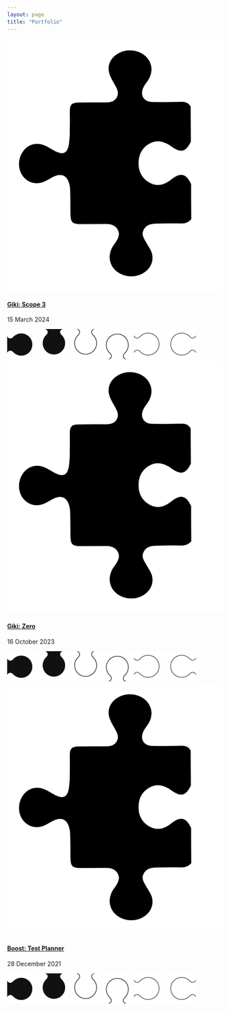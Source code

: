 ```yaml
---
layout: page
title: "Portfolio"
---
```

<section class="puzzleContainer">
    <div class="puzzleGrid">
        <summary class="article">
            <section class="article-summary-header">
                <a href="/2023/09/15/pattern-libraries/">
                    <img src="/assets/img/icons/puzzle.svg" class="svgStyle" alt="Pattern Libraries">
                </a>
                <h4>
                    <a href="/2023-05-15-new-feature-case-study">Giki: Scope 3</a>
                </h4>
                <p class="dateStyle">15 March 2024</p>    
            </section>
        </summary>
        <img class="puzzleIcon blackright" src="/assets/img/puzzle/blackright.png">        
        <img class="puzzleIcon blackdown" src="/assets/img/puzzle/blackdown.png">        
        <img class="puzzleIcon whitedown" src="/assets/img/puzzle/whitedown.png"> 
        <img class="puzzleIcon whiteup" src="/assets/img/puzzle/whiteup.png">        
        <img class="puzzleIcon whiteleft" src="/assets/img/puzzle/whiteleft.png"> 
        <img class="puzzleIcon whiteright" src="/assets/img/puzzle/whiteright.png"> 
    </div>
    <div class="puzzleGrid">                    
    <summary class="article">
        <section class="article-summary-header">
            <a href="/2023/10/16/design-systems/">
                <img src="/assets/img/icons/puzzle.svg" class="svgStyle" alt="Design Systems">
            </a>
            <h4>
                <a href="/2024-01-25-redesign-case-study/">Giki: Zero</a>
            </h4>
            <p class="dateStyle">16 October 2023</p>
        </section>
    </summary>
        <img class="puzzleIcon blackright" src="/assets/img/puzzle/blackright.png">        
        <img class="puzzleIcon blackdown" src="/assets/img/puzzle/blackdown.png">        
        <img class="puzzleIcon whitedown" src="/assets/img/puzzle/whitedown.png"> 
        <img class="puzzleIcon whiteup" src="/assets/img/puzzle/whiteup.png">        
        <img class="puzzleIcon whiteleft" src="/assets/img/puzzle/whiteleft.png"> 
        <img class="puzzleIcon whiteright" src="/assets/img/puzzle/whiteright.png"> 
    </div>
    <div class="puzzleGrid">
        <summary class="article">
            <section class="article-summary-header">
                <a href="/2023/07/28/wireframing/">
                    <img src="/assets/img/icons/puzzle.svg" class="svgStyle" alt="Wireframing">
                </a>
                <h4>
                    <a href="/2023-05/15-new-feature-case-study/">Boost: Test Planner</a>
                </h4>
                <p class="dateStyle">28 December 2021</p>
            </section>
        </summary>
        <img class="puzzleIcon blackright" src="/assets/img/puzzle/blackright.png">        
        <img class="puzzleIcon blackdown" src="/assets/img/puzzle/blackdown.png">        
        <img class="puzzleIcon whitedown" src="/assets/img/puzzle/whitedown.png"> 
        <img class="puzzleIcon whiteup" src="/assets/img/puzzle/whiteup.png">        
        <img class="puzzleIcon whiteleft" src="/assets/img/puzzle/whiteleft.png"> 
        <img class="puzzleIcon whiteright" src="/assets/img/puzzle/whiteright.png"> 
    </div>
<div class="clearfix"></div>
</section>
<br>
